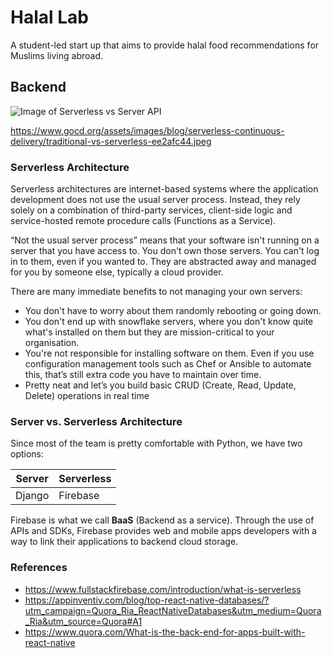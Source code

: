 # Halal Lab
A student-led start up that aims to provide halal food recommendations for Muslims living abroad.

## Backend 

![Image of Serverless vs Server API](https://www.gocd.org/assets/images/blog/serverless-continuous-delivery/traditional-vs-serverless-ee2afc44.jpeg)

https://www.gocd.org/assets/images/blog/serverless-continuous-delivery/traditional-vs-serverless-ee2afc44.jpeg

### Serverless Architecture
Serverless architectures are internet-based systems where the application development does not use the usual server process. Instead, they rely solely on a combination of third-party services, client-side logic and service-hosted remote procedure calls (Functions as a Service).

“Not the usual server process” means that your software isn't running on a server that you have access to. You don't own those servers. You can't log in to them, even if you wanted to. They are abstracted away and managed for you by someone else, typically a cloud provider.

There are many immediate benefits to not managing your own servers:

* You don't have to worry about them randomly rebooting or going down.
* You don't end up with snowflake servers, where you don't know quite what's installed on them but they are mission-critical to your organisation.
* You're not responsible for installing software on them. Even if you use configuration management tools such as Chef or Ansible to automate this, that’s still extra code you have to maintain over time.
* Pretty neat and let’s you build basic CRUD (Create, Read, Update, Delete) operations in real time

### Server vs. Serverless Architecture
Since most of the team is pretty comfortable with Python, we have two options:

Server | Serverless
------ | -------------
Django | Firebase

Firebase is what we call **BaaS** (Backend as a service). Through the use of APIs and SDKs, Firebase provides web and mobile apps developers with a way to link their applications to backend cloud storage.

### References
* https://www.fullstackfirebase.com/introduction/what-is-serverless 
* https://appinventiv.com/blog/top-react-native-databases/?utm_campaign=Quora_Ria_ReactNativeDatabases&utm_medium=Quora_Ria&utm_source=Quora#A1
* https://www.quora.com/What-is-the-back-end-for-apps-built-with-react-native

